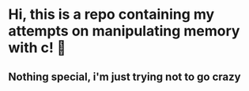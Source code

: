 # Hi, this is a repo containing my attempts on manipulating memory with c! 👾

## Nothing special, i'm just trying not to go crazy 
